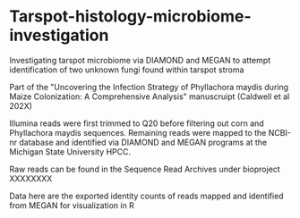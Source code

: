# Tarspot-histology-microbiome-investigation
Investigating tarspot microbiome via DIAMOND and MEGAN to attempt identification of two unknown fungi found within tarspot stroma

Part of the "Uncovering the Infection Strategy of Phyllachora maydis during Maize Colonization: A Comprehensive Analysis" manuscruipt (Caldwell et al 202X)

Illumina reads were first trimmed to Q20 before filtering out corn and Phyllachora maydis sequences. Remaining reads were mapped to the NCBI-nr database and identified via DIAMOND and MEGAN programs at the Michigan State University HPCC.

Raw reads can be found in the Sequence Read Archives under bioproject XXXXXXXX

Data here are the exported identity counts of reads mapped and identified from MEGAN for visualization in R


